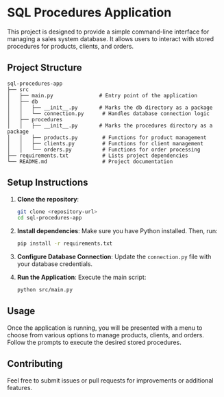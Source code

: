 # SQL Procedures Application

This project is designed to provide a simple command-line interface for managing a sales system database. It allows users to interact with stored procedures for products, clients, and orders.

## Project Structure

```
sql-procedures-app
├── src
│   ├── main.py               # Entry point of the application
│   ├── db
│   │   ├── __init__.py       # Marks the db directory as a package
│   │   └── connection.py      # Handles database connection logic
│   ├── procedures
│   │   ├── __init__.py       # Marks the procedures directory as a package
│   │   ├── products.py        # Functions for product management
│   │   ├── clients.py         # Functions for client management
│   │   └── orders.py          # Functions for order processing
├── requirements.txt           # Lists project dependencies
└── README.md                  # Project documentation
```

## Setup Instructions

1. **Clone the repository**:
   ```bash
   git clone <repository-url>
   cd sql-procedures-app
   ```

2. **Install dependencies**:
   Make sure you have Python installed. Then, run:
   ```bash
   pip install -r requirements.txt
   ```

3. **Configure Database Connection**:
   Update the `connection.py` file with your database credentials.

4. **Run the Application**:
   Execute the main script:
   ```bash
   python src/main.py
   ```

## Usage

Once the application is running, you will be presented with a menu to choose from various options to manage products, clients, and orders. Follow the prompts to execute the desired stored procedures.

## Contributing

Feel free to submit issues or pull requests for improvements or additional features.